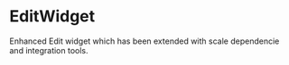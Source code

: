 # EditWidget
Enhanced Edit widget which has been extended with scale dependencie and integration tools. 
